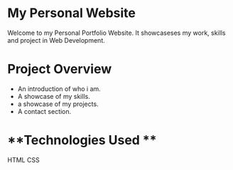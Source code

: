 # **My Personal Website**
Welcome to my Personal Portfolio Website. It showcaseses my work, skills and project in Web Development.

# **Project Overview**
- An introduction of who i am.
- A showcase of my skills.
- a showcase of my projects. 
- A contact section. 

# **Technologies Used **
HTML 
CSS